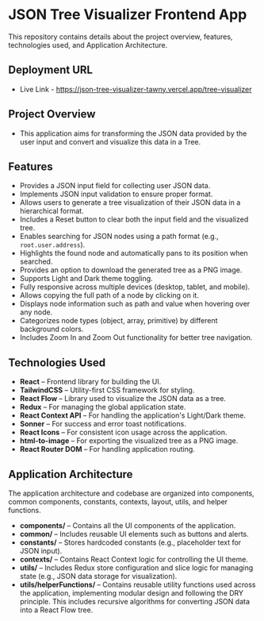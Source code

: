 # JSON Tree Visualizer Frontend App
This repository contains details about the project overview, features, technologies used, and Application Architecture.

## Deployment URL
 - Live Link - https://json-tree-visualizer-tawny.vercel.app/tree-visualizer

## Project Overview
 - This application aims for transforming the JSON data provided by the user input and convert and visualize this data in a Tree.



## Features
 - Provides a JSON input field for collecting user JSON data.
 - Implements JSON input validation to ensure proper format.
 - Allows users to generate a tree visualization of their JSON data in a hierarchical format.
 - Includes a Reset button to clear both the input field and the visualized tree.
 - Enables searching for JSON nodes using a path format (e.g., `root.user.address`).
 - Highlights the found node and automatically pans to its position when searched.
 - Provides an option to download the generated tree as a PNG image.
 - Supports Light and Dark theme toggling.
 - Fully responsive across multiple devices (desktop, tablet, and mobile).
 - Allows copying the full path of a node by clicking on it.
 - Displays node information such as path and value when hovering over any node.
 - Categorizes node types (object, array, primitive) by different background colors.
 - Includes Zoom In and Zoom Out functionality for better tree navigation.

 ## Technologies Used
 - **React** – Frontend library for building the UI.
 - **TailwindCSS** – Utility-first CSS framework for styling.
 - **React Flow** – Library used to visualize the JSON data as a tree.
 - **Redux** – For managing the global application state.
 - **React Context API** – For handling the application's Light/Dark theme.
 - **Sonner** – For success and error toast notifications.
 - **React Icons** – For consistent icon usage across the application.
 - **html-to-image** – For exporting the visualized tree as a PNG image.
 - **React Router DOM** – For handling application routing.

## Application Architecture
The application architecture and codebase are organized into components, common components, constants, contexts, layout, utils, and helper functions.
 
 - **components/** – Contains all the UI components of the application.
 - **common/** – Includes reusable UI elements such as buttons and alerts.
 - **constants/** – Stores hardcoded constants (e.g., placeholder text for JSON input).
 - **contexts/** – Contains React Context logic for controlling the UI theme.
 - **utils/** – Includes Redux store configuration and slice logic for managing state (e.g., JSON data storage for visualization).
 - **utils/helperFunctions/** – Contains reusable utility functions used across the application, implementing modular design and following the DRY principle. This includes recursive algorithms for converting JSON data into a React Flow tree.
 